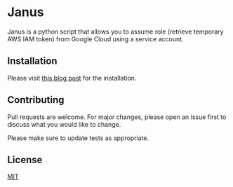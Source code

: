 # Janus

Janus is a python script that allows you to assume role (retrieve temporary AWS IAM token) from Google Cloud using a service account.

## Installation

Please visit [this blog post](https://www.doit-intl.com/assume-an-aws-role-from-a-google-cloud-without-using-iam-keys/) for the installation.

## Contributing
Pull requests are welcome. For major changes, please open an issue first to discuss what you would like to change.

Please make sure to update tests as appropriate.

## License
[MIT](https://choosealicense.com/licenses/mit/)
